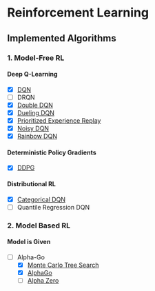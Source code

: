 # Reinforcement Learning

## Implemented Algorithms

### 1. Model-Free RL

#### Deep Q-Learning

- [x] [DQN](Model-Free//DQN.py)
- [ ] DRQN
- [x] [Double DQN](Model-Free//Double-DQN.py)
- [x] [Dueling DQN](Model-Free//Dueling-DQN.py)
- [x] [Prioritized Experience Replay](Model-Free//Priotitized%20Experience%20Replay/)
- [x] [Noisy DQN](Model-Free//Noisy-DQN.py)
- [x] [Rainbow DQN](Model-Free/rainbow-dqn.py)

#### Deterministic Policy Gradients

- [x] [DDPG](Model-Free/DDPG.py)

#### Distributional RL

- [x] [Categorical DQN](<Model-Free/Categorical-DQN(c51).ipynb>)
- [ ] Quantile Regression DQN

### 2. Model Based RL

#### Model is Given

- [ ] Alpha-Go
  - [x] [Monte Carlo Tree Search](Model-Based/mcts)
  - [x] [AlphaGo](Model-Based/alphago/)
  - [ ] [Alpha Zero]()
